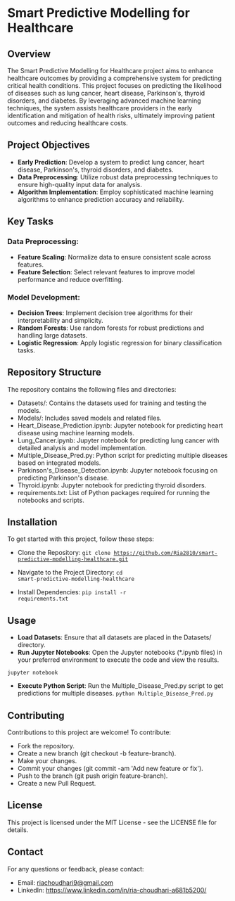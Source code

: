 # Smart Predictive Modelling for Healthcare

## Overview
The Smart Predictive Modelling for Healthcare project aims to enhance healthcare outcomes by providing a comprehensive system for predicting critical health conditions. This project focuses on predicting the likelihood of diseases such as lung cancer, heart disease, Parkinson's, thyroid disorders, and diabetes. By leveraging advanced machine learning techniques, the system assists healthcare providers in the early identification and mitigation of health risks, ultimately improving patient outcomes and reducing healthcare costs.

## Project Objectives
- **Early Prediction**: Develop a system to predict lung cancer, heart disease, Parkinson's, thyroid disorders, and diabetes.
- **Data Preprocessing**: Utilize robust data preprocessing techniques to ensure high-quality input data for analysis.
- **Algorithm Implementation**: Employ sophisticated machine learning algorithms to enhance prediction accuracy and reliability.

## Key Tasks
### Data Preprocessing:

- **Feature Scaling**: Normalize data to ensure consistent scale across features.
- **Feature Selection**: Select relevant features to improve model performance and reduce overfitting.

### Model Development:

- **Decision Trees**: Implement decision tree algorithms for their interpretability and simplicity.
- **Random Forests**: Use random forests for robust predictions and handling large datasets.
- **Logistic Regression**: Apply logistic regression for binary classification tasks.

## Repository Structure
The repository contains the following files and directories:

- Datasets/: Contains the datasets used for training and testing the models.
- Models/: Includes saved models and related files.
- Heart_Disease_Prediction.ipynb: Jupyter notebook for predicting heart disease using machine learning models.
- Lung_Cancer.ipynb: Jupyter notebook for predicting lung cancer with detailed analysis and model implementation.
- Multiple_Disease_Pred.py: Python script for predicting multiple diseases based on integrated models.
- Parkinson's_Disease_Detection.ipynb: Jupyter notebook focusing on predicting Parkinson's disease.
- Thyroid.ipynb: Jupyter notebook for predicting thyroid disorders.
- requirements.txt: List of Python packages required for running the notebooks and scripts.

## Installation
To get started with this project, follow these steps:

- Clone the Repository:
<code>git clone https://github.com/Ria2810/smart-predictive-modelling-healthcare.git</code>

- Navigate to the Project Directory:
<code>cd smart-predictive-modelling-healthcare</code>

- Install Dependencies:
<code>pip install -r requirements.txt</code>

## Usage
- **Load Datasets**: Ensure that all datasets are placed in the Datasets/ directory.
- **Run Jupyter Notebooks**: Open the Jupyter notebooks (*.ipynb files) in your preferred environment to execute the code and view the results.
  
<code>jupyter notebook</code>
- **Execute Python Script**: Run the Multiple_Disease_Pred.py script to get predictions for multiple diseases.
<code>python Multiple_Disease_Pred.py</code>

## Contributing
Contributions to this project are welcome! To contribute:

- Fork the repository.
- Create a new branch (git checkout -b feature-branch).
- Make your changes.
- Commit your changes (git commit -am 'Add new feature or fix').
- Push to the branch (git push origin feature-branch).
- Create a new Pull Request.

## License
This project is licensed under the MIT License - see the LICENSE file for details.

## Contact
For any questions or feedback, please contact:

- Email: riachoudhari9@gmail.com
- LinkedIn: https://www.linkedin.com/in/ria-choudhari-a681b5200/
